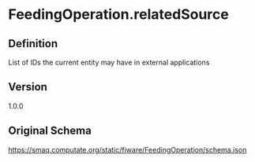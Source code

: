 # FeedingOperation.relatedSource

## Definition
List of IDs the current entity may have in external applications

## Version
1.0.0

## Original Schema
https://smaq.computate.org/static/fiware/FeedingOperation/schema.json
